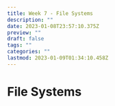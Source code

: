 ```yaml
---
title: Week 7 - File Systems
description: ""
date: 2023-01-08T23:57:10.375Z
preview: ""
draft: false
tags: ""
categories: ""
lastmod: 2023-01-09T01:34:10.458Z
---
```


# File Systems
